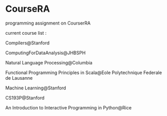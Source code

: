 CourseRA
===========================
programming assignment on CourserRA

current course list :

Compilers@Stanford

ComputingForDataAnalysis@JHBSPH

Natural Language Processing@Columbia

Functional Programming Principles in Scala@Eole Polytechnique Federale de Lausanne

Machine Learning@Stanford

CS193P@Stanford

An Introduction to Interactive Programming in Python@Rice
